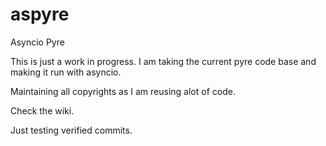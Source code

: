 # aspyre
Asyncio Pyre

This is just a work in progress.
I am taking the current pyre code base and making it run with asyncio.

Maintaining all copyrights as I am reusing alot of code.

Check the wiki.

Just testing verified commits.